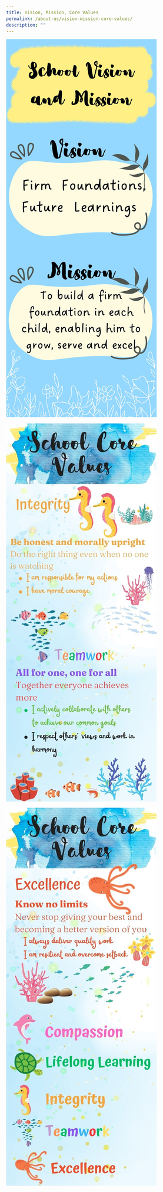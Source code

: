 ```yaml
---
title: Vision, Mission, Core Values
permalink: /about-us/vision-mission-core-values/
description: ""
---
```

![](/images/school%20mission%20n%20vision.jpg)
[](/images/school%20core%20values.jpg)

![](/images/school%20core%20values%202.jpg)

![](/images/school%20core%20values%203.jpg)
